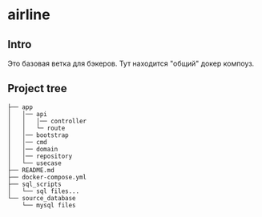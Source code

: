 # airline
## Intro
Это базовая ветка для бэкеров. Тут находится "общий" докер компоуз.
## Project tree
```
├── app
│   │── api
│   │   │── controller
│   │   └─ route
│   │── bootstrap
│   │── cmd
│   │── domain
│   │── repository
│   └── usecase
├── README.md
├── docker-compose.yml
├── sql_scripts
│   └── sql files...
└── source_database
    └── mysql files
```
